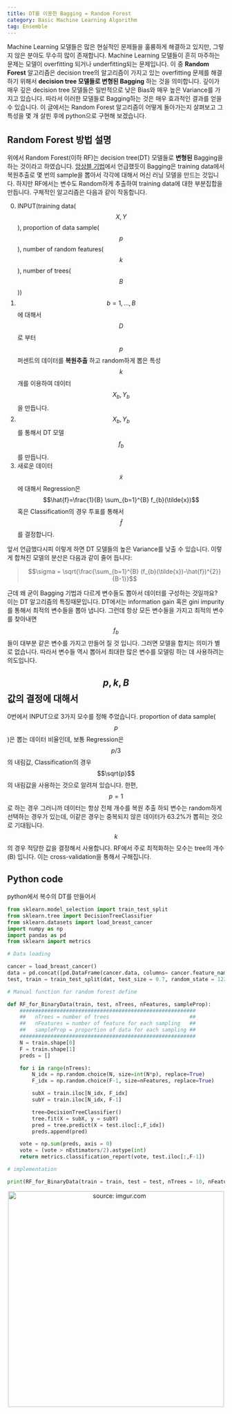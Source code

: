 ```yaml
---
title: DT를 이용한 Bagging = Random Forest
category: Basic Machine Learning Algorithm
tag: Ensemble
---
```


Machine Learning 모델들은 많은 현실적인 문제들을 훌륭하게 해결하고 있지만, 그렇지 않은 분야도 무수히 많이 존재합니다. Machine Learning 모델들이 흔히 마주하는 문제는 모델이 overfitting 되거나 underfitting되는 문제입니다. 이 중 **Random Forest** 알고리즘은 decision tree의 알고리즘이 가지고 있는 overfitting 문제를 해결하기 위해서 **decision tree 모델들로 변형된 Bagging** 하는 것을 의미합니다. 깊이가 매우 깊은 decision tree 모델들은 일반적으로 낮은 Bias와 매우 높은 Variance를 가지고 있습니다. 따라서 이러한 모델들로 Bagging하는 것은 매우 효과적인 결과를 얻을 수 있습니다. 이 글에서는 Random Forest 알고리즘이 어떻게 돌아가는지 살펴보고 그 특성을 몇 개 살핀 후에 python으로 구현해 보겠습니다.

## Random Forest 방법 설명

위에서 Random Forest(이하 RF)는 decision tree(DT) 모델들로 **변형된** Bagging을 하는 것이라고 하였습니다. <a href="https://kangyeol-kim.github.io/basic%20machine%20learning%20algorithm/2018/02/19/esb/">앙상블 기법</a>에서 언급했듯이 Bagging은 training data에서 복원추출로 몇 번의 sample을 뽑아서 각각에 대해서 머신 러닝 모델을 만드는 것입니다. 하지만 RF에서는 변수도 Random하게 추출하여 training data에 대한 부분집합을 만듭니다. 구체적인 알고리즘은 다음과 같이 작동합니다.

0.    INPUT(training data($$X,Y$$), proportion of data sample($$p$$), number of random features($$k$$), number of trees($$B$$))
1.    $$b=1,...,B$$에 대해서 $$D$$로 부터 $$p$$퍼센트의 데이터를 **복원추출** 하고 random하게 뽑은 특성 $$k$$개를 이용하여 데이터 $$X_{b}, Y_{b}$$을 만듭니다.
2.    $$X_{b}, Y_{b}$$를 통해서 DT 모델 $$f_{b}$$를 만듭니다.
3.    새로운 데이터 $$\tilde{x}$$에 대해서 Regression은 $$\hat{f}=\frac{1}{B} \sum_{b=1}^{B} f_{b}(\tilde{x})$$ 혹은 Classification의 경우 투표를 통해서 $$\hat{f}$$를 결정합니다.

앞서 언급했다시피 이렇게 하면 DT 모델들의 높은 Variance를 낮출 수 있습니다. 이렇게 합쳐진 모델의 분산은 다음과 같이 줄어 듭니다:

> $$\sigma = \sqrt{\frac{\sum_{b=1}^{B} (f_{b}(\tilde{x})-\hat{f})^{2}}{B-1}}$$

근데 왜 굳이 Bagging 기법과 다르게 변수들도 뽑아서 데이터를 구성하는 것일까요? 이는 DT 알고리즘의 특징때문입니다. DT에서는 information gain 혹은 gini impurity를 통해서 최적의 변수들을 뽑아 냅니다. 그런데 항상 모든 변수들을 가지고 최적의 변수를 찾아내면 $$f_{b}$$들이 대부분 같은 변수를 가지고 만들어 질 것 입니다. 그러면 모델을 합치는 의미가 별로 없습니다. 따라서 변수들 역시 뽑아서 최대한 많은 변수를 모델링 하는 데 사용하려는 의도입니다.

## $$p, k, B$$ 값의 결정에 대해서

0번에서 INPUT으로 3가지 모수를 정해 주었습니다. proportion of data sample($$p$$)은 뽑는 데이터 비율인데, 보통 Regression은 $$p/3$$의 내림값, Classification의 경우 $$\sqrt{p}$$의 내림값을 사용하는 것으로 알려져 있습니다. 한편, $$p=1$$로 하는 경우 그러니까 데이터는 항상 전체 개수를 복원 추출 하되 변수는 random하게 선택하는 경우가 있는데, 이같은 경우는 중복되지 않은 데이터가 63.2%가 뽑히는 것으로 기대됩니다. $$k$$의 경우 적당한 값을 결정해서 사용합니다. RF에서 주로 최적화하는 모수는 tree의 개수(B) 입니다. 이는 cross-validation을 통해서 구해집니다.

## Python code

python에서 복수의 DT를 만들어서

```python
from sklearn.model_selection import train_test_split
from sklearn.tree import DecisionTreeClassifier
from sklearn.datasets import load_breast_cancer
import numpy as np
import pandas as pd
from sklearn import metrics

# Data loading

cancer = load_breast_cancer()
data = pd.concat([pd.DataFrame(cancer.data, columns= cancer.feature_names), pd.DataFrame(cancer.target, columns=["is_cancer"])], axis=1)
test, train = train_test_split(dat, test_size = 0.7, random_state = 123)

# Manual function for random forest define

def RF_for_BinaryData(train, test, nTrees, nFeatures, sampleProp):
    #########################################################
    ##   nTrees = number of trees                          ##
    ##   nFeatures = number of feature for each sampling   ##
    ##   sampleProp = proportion of data for each sampling ##
    #########################################################
    N = train.shape[0]
    F = train.shape[1]
    preds = []

    for i in range(nTrees):
        N_idx = np.random.choice(N, size=int(N*p), replace=True)
        F_idx = np.random.choice(F-1, size=nFeatures, replace=True)

        subX = train.iloc[N_idx, F_idx]
        subY = train.iloc[N_idx, F-1]

        tree=DecisionTreeClassifier()
        tree.fit(X = subX, y = subY)
        pred = tree.predict(X = test.iloc[:,F_idx])
        preds.append(pred)

    vote = np.sum(preds, axis = 0)
    vote = (vote > nEstimators/2).astype(int)
    return metrics.classification_report(vote, test.iloc[:,F-1])

# implementation

print(RF_for_BinaryData(train = train, test = test, nTrees = 10, nFeatures = 6, sampleProp = 0.7))
```

<center><a href="https://imgur.com/mRiUByx"><img src="https://i.imgur.com/mRiUByx.png" width="500px" height="500px" title="source: imgur.com" /></a></center>
